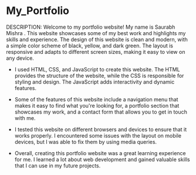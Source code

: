 # My_Portfolio
DESCRIPTION:
Welcome to my portfolio website! My name is Saurabh Mishra . This website showcases some of my best work and highlights my skills and experience.
The design of this website is clean and modern, with a simple color scheme of black, yellow, and dark green. The layout is responsive and adapts to different screen sizes, making it easy to view on any device.


* I used HTML, CSS, and JavaScript to create this website. The HTML provides the structure of the website, while the CSS is responsible for styling and design. The JavaScript adds interactivity and dynamic features.

* Some of the features of this website include a navigation menu that makes it easy to find what you're looking for, a portfolio section that showcases my work, and a contact form that allows you to get in touch with me.

* I tested this website on different browsers and devices to ensure that it works properly. I encountered some issues with the layout on mobile devices, but I was able to fix them by using media queries.

* Overall, creating this portfolio website was a great learning experience for me. I learned a lot about web development and gained valuable skills that I can use in my future projects.

